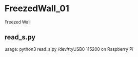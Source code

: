 # FreezedWall_01
Freezed Wall

## read_s.py

usage: python3 read_s.py /dev/ttyUSB0 115200     on Raspberry Pi
